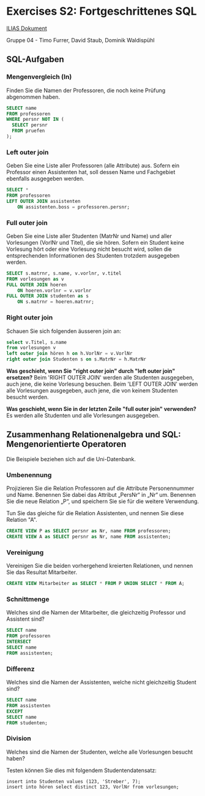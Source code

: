 # Exercises S2: Fortgeschrittenes SQL

[ILIAS Dokument](https://elearning.hslu.ch/ilias/goto.php?target=file_3666932_download)

Gruppe 04 - Timo Furrer, David Staub, Dominik Waldispühl

## SQL-Aufgaben

### Mengenvergleich (ln)
Finden Sie die Namen der Professoren, die noch keine Prüfung abgenommen haben.

```sql
SELECT name 
FROM professoren 
WHERE persnr NOT IN (
  SELECT persnr 
  FROM pruefen
);
```


### Left outer join
Geben Sie eine Liste aller Professoren (alle Attribute) aus. Sofern ein Professor einen Assistenten hat, soll dessen Name und Fachgebiet ebenfalls ausgegeben werden.

```sql
SELECT * 
FROM professoren 
LEFT OUTER JOIN assistenten 
    ON assistenten.boss = professoren.persnr;
```


### Full outer join
Geben Sie eine Liste aller Studenten (MatrNr und Name) und aller Vorlesungen (VorlNr und Titel), die sie hören. Sofern ein Student keine Vorlesung hört oder eine Vorlesung nicht besucht wird, sollen die entsprechenden Informationen des Studenten trotzdem ausgegeben werden.

```sql
SELECT s.matrnr, s.name, v.vorlnr, v.titel 
FROM vorlesungen as v 
FULL OUTER JOIN hoeren 
    ON hoeren.vorlnr = v.vorlnr 
FULL OUTER JOIN studenten as s 
    ON s.matrnr = hoeren.matrnr;
```

### Right outer join
Schauen Sie sich folgenden äusseren join an:

```sql
select v.Titel, s.name
from vorlesungen v
left outer join hören h on h.VorlNr = v.VorlNr
right outer join Studenten s on s.MatrNr = h.MatrNr
```
**Was geschieht, wenn Sie "right outer join" durch "left outer join" ersetzen?**
Beim 'RIGHT OUTER JOIN' werden alle Studenten ausgegeben, auch jene, die keine Vorlesung besuchen.
Beim 'LEFT OUTER JOIN' werden alle Vorlesungen ausgegeben, auch jene, die von keinem Studenten besucht werden.

**Was geschieht, wenn Sie in der letzten Zeile "full outer join" verwenden?**
Es werden alle Studenten und alle Vorlesungen ausgegeben.

## Zusammenhang Relationenalgebra und SQL: Mengenorientierte Operatoren

Die Beispiele beziehen sich auf die Uni-Datenbank.

### Umbenennung
Projizieren Sie die Relation Professoren auf die Attribute Personennummer und Name. Benennen Sie dabei das Attribut „PersNr“ in „Nr“ um. Benennen Sie die neue Relation „P“, und speichern Sie sie für die weitere Verwendung. 

Tun Sie das gleiche für die Relation Assistenten, und nennen Sie diese Relation "A".

```sql
CREATE VIEW P as SELECT persnr as Nr, name FROM professoren;
CREATE VIEW A as SELECT persnr as Nr, name FROM assistenten;
```

### Vereinigung
Vereinigen Sie die beiden vorhergehend kreierten Relationen, und nennen Sie das Resultat Mitarbeiter.

```sql
CREATE VIEW Mitarbeiter as SELECT * FROM P UNION SELECT * FROM A;
```

### Schnittmenge
Welches sind die Namen der Mitarbeiter, die gleichzeitig Professor und Assistent sind?

```sql
SELECT name 
FROM professoren 
INTERSECT 
SELECT name 
FROM assistenten;
```

### Differenz

Welches sind die Namen der Assistenten, welche nicht gleichzeitig Student sind?

```sql
SELECT name 
FROM assistenten 
EXCEPT 
SELECT name 
FROM studenten;
```

### Division

Welches sind die Namen der Studenten, welche alle Vorlesungen besucht haben?

Testen können Sie dies mit folgendem Studentendatensatz:
```
insert into Studenten values (123, 'Streber', 7);
insert into hören select distinct 123, VorlNr from vorlesungen;
```
```

```
